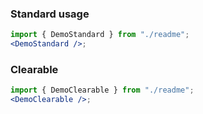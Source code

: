 ### Standard usage

```jsx harmony
import { DemoStandard } from "./readme";
<DemoStandard />;
```

### Clearable

```jsx harmony
import { DemoClearable } from "./readme";
<DemoClearable />;
```
